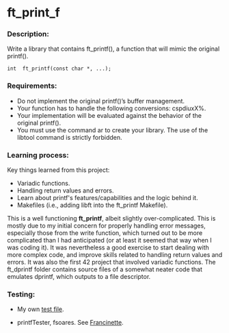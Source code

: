 # ft_print_f

### Description:

Write a library that contains ft_printf(), a function that will mimic the original printf().

`int  ft_printf(const char *, ...);`

### Requirements:
- Do not implement the original printf()’s buffer management.
- Your function has to handle the following conversions: cspdiuxX%.
- Your implementation will be evaluated against the behavior of the original printf().
- You must use the command ar to create your library. The use of the libtool command is strictly forbidden.

### Learning process:

Key things learned from this project:

- Variadic functions.
- Handling return values and errors.
- Learn about printf's features/capabilities and the logic behind it.
- Makefiles (i.e., adding libft into the ft_printf Makefile).

This is a well functioning **ft_printf**, albeit slightly over-complicated. This is mostly due to my initial concern for properly handling error messages, especially those from the write function, which turned out to be more complicated than I had anticipated (or at least it seemed that way when I was coding it). It was nevertheless a good exercise to start dealing with more complex code, and improve skills related to handling return values and errors. It was also the first 42 project that involved variadic functions. The ft_dprintf folder contains source files of a somewhat neater code that emulates dprintf, which outputs to a file descriptor.

### Testing:

- My own [test file](/test_ft_printf.c).

- printfTester, fsoares. See [Francinette](https://github.com/WaRtr0/francinette-image).
